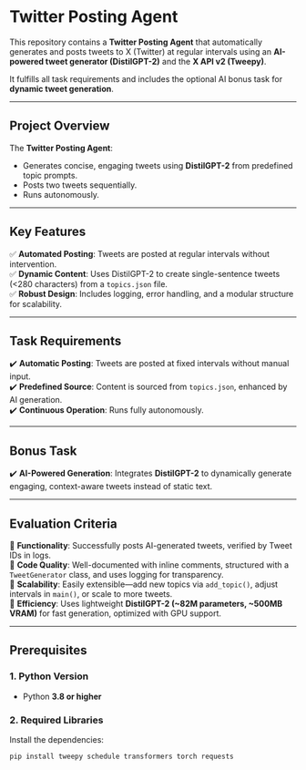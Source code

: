 # Twitter Posting Agent  
This repository contains a **Twitter Posting Agent** that automatically generates and posts tweets to X (Twitter) at regular intervals using an **AI-powered tweet generator (DistilGPT-2)** and the **X API v2 (Tweepy)**.  

It fulfills all task requirements and includes the optional AI bonus task for **dynamic tweet generation**.  

---

## **Project Overview**  
The **Twitter Posting Agent**:  
- Generates concise, engaging tweets using **DistilGPT-2** from predefined topic prompts.  
- Posts two tweets sequentially.  
- Runs autonomously.  

---

## **Key Features**  
✅ **Automated Posting**: Tweets are posted at regular intervals without intervention.  
✅ **Dynamic Content**: Uses DistilGPT-2 to create single-sentence tweets (<280 characters) from a `topics.json` file.  
✅ **Robust Design**: Includes logging, error handling, and a modular structure for scalability.  

---

## **Task Requirements**  
✔️ **Automatic Posting**: Tweets are posted at fixed intervals without manual input.  
✔️ **Predefined Source**: Content is sourced from `topics.json`, enhanced by AI generation.  
✔️ **Continuous Operation**: Runs fully autonomously.  

---

## **Bonus Task**  
✔️ **AI-Powered Generation**: Integrates **DistilGPT-2** to dynamically generate engaging, context-aware tweets instead of static text.  

---

## **Evaluation Criteria**  
🔹 **Functionality**: Successfully posts AI-generated tweets, verified by Tweet IDs in logs.  
🔹 **Code Quality**: Well-documented with inline comments, structured with a `TweetGenerator` class, and uses logging for transparency.  
🔹 **Scalability**: Easily extensible—add new topics via `add_topic()`, adjust intervals in `main()`, or scale to more tweets.  
🔹 **Efficiency**: Uses lightweight **DistilGPT-2 (~82M parameters, ~500MB VRAM)** for fast generation, optimized with GPU support.  

---

## **Prerequisites**  
### **1. Python Version**  
- Python **3.8 or higher**  

### **2. Required Libraries**  
Install the dependencies:  
```bash
pip install tweepy schedule transformers torch requests
